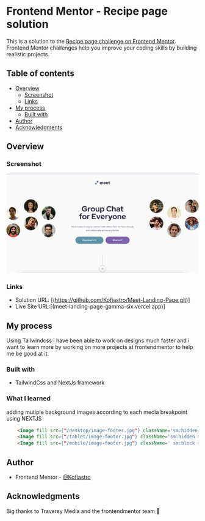 # Frontend Mentor - Recipe page solution

This is a solution to the [Recipe page challenge on Frontend Mentor](https://www.frontendmentor.io/challenges/recipe-page-KiTsR8QQKm). Frontend Mentor challenges help you improve your coding skills by building realistic projects. 

## Table of contents

- [Overview](#overview)
  - [Screenshot](#screenshot)
  - [Links](#links)
- [My process](#my-process)
  - [Built with](#built-with)
- [Author](#author)
- [Acknowledgments](#acknowledgments)

## Overview

### Screenshot

![](./public/meet.png)

### Links

- Solution URL: [(https://github.com/Kofiastro/Meet-Landing-Page.git)]
- Live Site URL:[(meet-landing-page-gamma-six.vercel.app)]

## My process
Using Tailwindcss i have been able to work on designs much faster and i want to learn more by working on more projects at frontendmentor to help me be good at it.

### Built with

- TailwindCss and NextJs framework

### What I learned
adding mutiple background images according to each media breakpoint using NEXTJS


```html
    <Image fill src={"/desktop/image-footer.jpg"} className='sm:hidden md:hidden lg:block  opacity-30 mix-blend-overlay object-cover '/>
    <Image fill src={"/tablet/image-footer.jpg"} className='sm:hidden md:block lg:hidden opacity-30 mix-blend-overlay object-cover '/>
    <Image fill src={"/mobile/image-footer.jpg"} className=' sm:block md:hidden lg:hidden opacity-30 mix-blend-overlay object-cover '/>
```

## Author

- Frontend Mentor - [@Kofiastro](https://www.frontendmentor.io/profile/kofiastro)

## Acknowledgments

Big thanks to Traversy Media and the frontendmentor team 🎉

